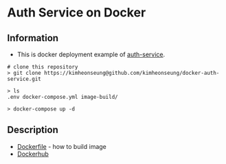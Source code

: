 # Auth Service on Docker
## Information
* This is docker deployment example of [auth-service](https://github.com/kimheonseung/auth-service).
```
# clone this repository
> git clone https://kimheonseung@github.com/kimheonseung/docker-auth-service.git

> ls
.env docker-compose.yml image-build/

> docker-compose up -d
```

## Description
* [Dockerfile](https://github.com/kimheonseung/docker-auth-service/tree/master/image-build/Dockerfile) - how to build image
* [Dockerhub](https://hub.docker.com/repository/docker/mania290/auth-service)
